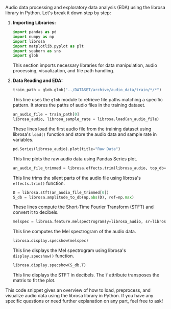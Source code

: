 Audio data processing and exploratory data analysis (EDA) using the librosa library in Python. Let's break it down step by step:

1. **Importing Libraries:**
   ```python
   import pandas as pd
   import numpy as np
   import librosa
   import matplotlib.pyplot as plt
   import seaborn as sns
   import glob
   ```
   This section imports necessary libraries for data manipulation, audio processing, visualization, and file path handling.

2. **Data Reading and EDA:**
   ```python
   train_path = glob.glob("../DATASET/archive/audio_data/train/*/*")
   ```
   This line uses the `glob` module to retrieve file paths matching a specific pattern. It stores the paths of audio files in the training dataset.

   ```python
   an_audio_file = train_path[0]
   librosa_audio, librosa_sample_rate = librosa.load(an_audio_file)
   ```
   These lines load the first audio file from the training dataset using librosa's `load()` function and store the audio data and sample rate in variables.

   ```python
   pd.Series(librosa_audio).plot(title="Raw Data")
   ```
   This line plots the raw audio data using Pandas Series plot.

   ```python
   an_audio_file_trimmed = librosa.effects.trim(librosa_audio, top_db=30)
   ```
   This line trims the silent parts of the audio file using librosa's `effects.trim()` function.

   ```python
   D = librosa.stft(an_audio_file_trimmed[0])
   S_db = librosa.amplitude_to_db(np.abs(D), ref=np.max)
   ```
   These lines compute the Short-Time Fourier Transform (STFT) and convert it to decibels.

   ```python
   melspec = librosa.feature.melspectrogram(y=librosa_audio, sr=librosa_sample_rate, n_mels=40)
   ```
   This line computes the Mel spectrogram of the audio data.

   ```python
   librosa.display.specshow(melspec)
   ```
   This line displays the Mel spectrogram using librosa's `display.specshow()` function.

   ```python
   librosa.display.specshow(S_db.T)
   ```
   This line displays the STFT in decibels. The `T` attribute transposes the matrix to fit the plot.

This code snippet gives an overview of how to load, preprocess, and visualize audio data using the librosa library in Python. If you have any specific questions or need further explanation on any part, feel free to ask!